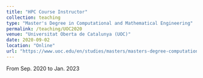 ```yaml
---
title: "HPC Course Instructor"
collection: teaching
type: "Master's Degree in Computational and Mathematical Engineering"
permalink: /teaching/UOC2020
venue: "Universitat Oberta de Catalunya (UOC)"
date: 2020-09-02
location: "Online"
url: "https://www.uoc.edu/en/studies/masters/masters-degree-computational-mathematical-engineering"
---
```


From Sep. 2020 to Jan. 2023
